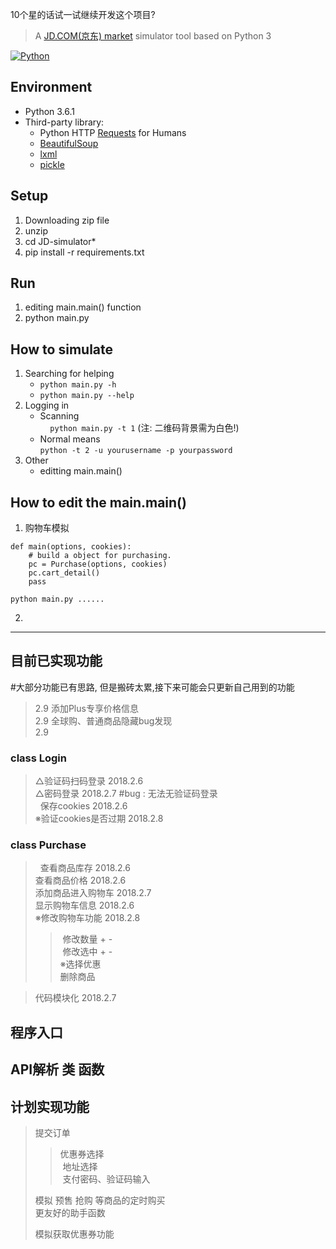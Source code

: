 10个星的话试一试继续开发这个项目?
> A [JD.COM(京东) market](https://www.jd.com/) simulator tool based on Python 3  

[![Python](https://img.shields.io/badge/Python-3.6%2B-red.svg)](https://www.python.org)

## Environment
- Python 3.6.1
- Third-party library:  
  - Python HTTP [Requests](https://github.com/requests/requests) for Humans
  - [BeautifulSoup](https://www.crummy.com/software/BeautifulSoup/bs4/doc/)
  - [lxml](http://lxml.de/)
  - [pickle](https://docs.python.org/3/library/pickle.html)

## Setup
1. Downloading zip file
2. unzip
3. cd JD-simulator*
2. pip install -r requirements.txt    

## Run
1. editing main.main() function
2. python main.py

## How to simulate  
1. Searching for helping   
   - `python main.py -h`    
   - `python main.py --help` 
2. Logging in
   - Scanning  
     `python main.py -t 1`  (注: 二维码背景需为白色!)
   - Normal means  
     `python -t 2 -u yourusername -p yourpassword`    
3. Other  
   - editting main.main()  
   
## How to edit the main.main()  
1. 购物车模拟
``` 
def main(options, cookies):  
    # build a object for purchasing.  
    pc = Purchase(options, cookies)  
    pc.cart_detail()  
    pass  
    
python main.py ......
```
2. 

------  
## 目前已实现功能
#大部分功能已有思路, 但是搬砖太累,接下来可能会只更新自己用到的功能  
> 2.9 添加Plus专享价格信息  
> 2.9 全球购、普通商品隐藏bug发现  
> 2.9   
### class Login
> △验证码扫码登录 2018.2.6  
> △密码登录 2018.2.7 #bug : 无法无验证码登录   
>   保存cookies 2018.2.6  
> ※验证cookies是否过期 2018.2.8  
### class Purchase  
>   查看商品库存 2018.2.6  
>   查看商品价格 2018.2.6  
>   添加商品进入购物车 2018.2.7  
>   显示购物车信息 2018.2.6  
> ※修改购物车功能 2018.2.8  
>>  修改数量 + -   
>>  修改选中 + -  
>>※选择优惠  
>>  删除商品  

>   代码模块化 2018.2.7  
## 程序入口  
## API解析 类 函数  
## 计划实现功能  
> 提交订单  
>>  优惠券选择  
>>  地址选择  
>>  支付密码、验证码输入  
>>  
>   模拟 预售 抢购 等商品的定时购买  
>   更友好的助手函数  
> 
>   模拟获取优惠券功能   
